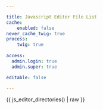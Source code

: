 ```yaml
---

title: Javascript Editor File List
cache:
    enabled: false
never_cache_twig: true
process:
    twig: true
    
access:
  admin.login: true
  admin.super: true

editable: false

---
```


{{ js_editor_directories() | raw }}